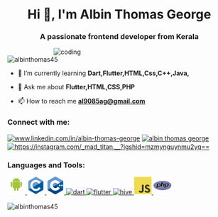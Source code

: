 <h1 align="center">Hi 👋, I'm Albin Thomas George</h1>
<h3 align="center">A passionate frontend developer from Kerala</h3>
<img align="right" alt="coding" width="400" src="https://repository-images.githubusercontent.com/703693380/dd2a8b99-4d65-4e3a-8579-ea800f9c1608"
<img align= "right"  alt="coding"  width= "400"
<p align="left"> <img src="https://komarev.com/ghpvc/?username=albinthomas45&label=Profile%20views&color=0e75b6&style=flat" alt="albinthomas45" /> </p>

- 🌱 I’m currently learning **Dart,Flutter,HTML,Css,C++,Java,**

- 💬 Ask me about **Flutter,HTML,CSS,PHP**

- 📫 How to reach me **al9085ag@gmail.com**

<h3 align="left">Connect with me:</h3>
<p align="left">
<a href="https://linkedin.com/in/www.linkedin.com/in/albin-thomas-george" target="blank"><img align="center" src="https://raw.githubusercontent.com/rahuldkjain/github-profile-readme-generator/master/src/images/icons/Social/linked-in-alt.svg" alt="www.linkedin.com/in/albin-thomas-george" height="30" width="40" /></a>
<a href="https://fb.com/albin thomas george" target="blank"><img align="center" src="https://raw.githubusercontent.com/rahuldkjain/github-profile-readme-generator/master/src/images/icons/Social/facebook.svg" alt="albin thomas george" height="30" width="40" /></a>
<a href="https://instagram.com/https://instagram.com/_mad_titan.__?igshid=mzmynguynmu2yq==" target="blank"><img align="center" src="https://raw.githubusercontent.com/rahuldkjain/github-profile-readme-generator/master/src/images/icons/Social/instagram.svg" alt="https://instagram.com/_mad_titan.__?igshid=mzmynguynmu2yq==" height="30" width="40" /></a>
</p>

<h3 align="left">Languages and Tools:</h3>
<p align="left"> <a href="https://developer.android.com" target="_blank" rel="noreferrer"> <img src="https://raw.githubusercontent.com/devicons/devicon/master/icons/android/android-original-wordmark.svg" alt="android" width="40" height="40"/> </a> <a href="https://www.cprogramming.com/" target="_blank" rel="noreferrer"> <img src="https://raw.githubusercontent.com/devicons/devicon/master/icons/c/c-original.svg" alt="c" width="40" height="40"/> </a> <a href="https://www.w3schools.com/cpp/" target="_blank" rel="noreferrer"> <img src="https://raw.githubusercontent.com/devicons/devicon/master/icons/cplusplus/cplusplus-original.svg" alt="cplusplus" width="40" height="40"/> </a> <a href="https://dart.dev" target="_blank" rel="noreferrer"> <img src="https://www.vectorlogo.zone/logos/dartlang/dartlang-icon.svg" alt="dart" width="40" height="40"/> </a> <a href="https://flutter.dev" target="_blank" rel="noreferrer"> <img src="https://www.vectorlogo.zone/logos/flutterio/flutterio-icon.svg" alt="flutter" width="40" height="40"/> </a> <a href="https://hive.apache.org/" target="_blank" rel="noreferrer"> <img src="https://www.vectorlogo.zone/logos/apache_hive/apache_hive-icon.svg" alt="hive" width="40" height="40"/> </a> <a href="https://developer.mozilla.org/en-US/docs/Web/JavaScript" target="_blank" rel="noreferrer"> <img src="https://raw.githubusercontent.com/devicons/devicon/master/icons/javascript/javascript-original.svg" alt="javascript" width="40" height="40"/> </a> <a href="https://www.php.net" target="_blank" rel="noreferrer"> <img src="https://raw.githubusercontent.com/devicons/devicon/master/icons/php/php-original.svg" alt="php" width="40" height="40"/> </a> </p>

<p><img align="center" src="https://github-readme-stats.vercel.app/api/top-langs?username=albinthomas45&show_icons=true&locale=en&layout=compact" alt="albinthomas45" /></p>
